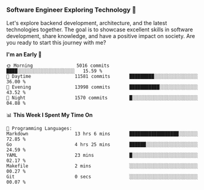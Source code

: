 ### Software Engineer Exploring Technology 🚀 

Let's explore backend development, architecture, and the latest technologies together. The goal is to showcase excellent skills in software development, share knowledge, and have a positive impact on society. Are you ready to start this journey with me?

<!--START_SECTION:waka-->
**I'm an Early 🐤** 

```text
🌞 Morning                5016 commits        ████░░░░░░░░░░░░░░░░░░░░░   15.59 % 
🌆 Daytime                11581 commits       █████████░░░░░░░░░░░░░░░░   36.00 % 
🌃 Evening                13998 commits       ███████████░░░░░░░░░░░░░░   43.52 % 
🌙 Night                  1570 commits        █░░░░░░░░░░░░░░░░░░░░░░░░   04.88 % 
```


📊 **This Week I Spent My Time On** 

```text
💬 Programming Languages: 
Markdown                 13 hrs 6 mins       ██████████████████░░░░░░░   72.85 % 
Go                       4 hrs 25 mins       ██████░░░░░░░░░░░░░░░░░░░   24.59 % 
YAML                     23 mins             █░░░░░░░░░░░░░░░░░░░░░░░░   02.17 % 
Makefile                 2 mins              ░░░░░░░░░░░░░░░░░░░░░░░░░   00.27 % 
Git                      0 secs              ░░░░░░░░░░░░░░░░░░░░░░░░░   00.07 % 
```


<!--END_SECTION:waka-->
